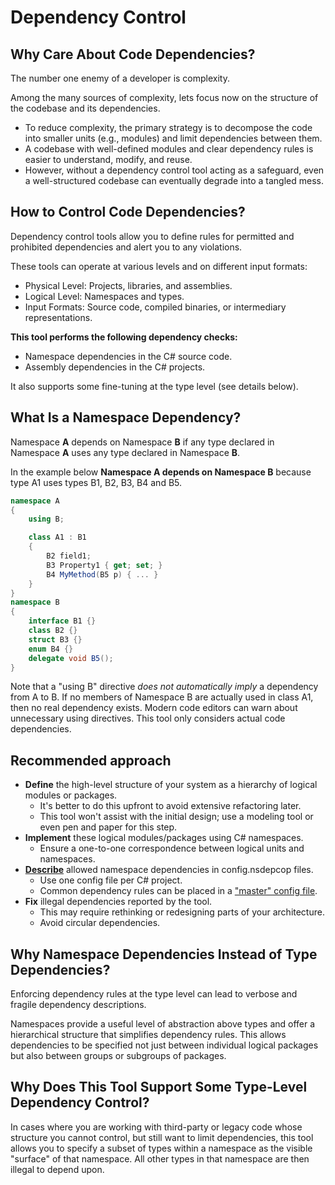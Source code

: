 # Dependency Control

## Why Care About Code Dependencies?
The number one enemy of a developer is complexity.

Among the many sources of complexity, lets focus now on the structure of the codebase and its dependencies.
* To reduce complexity, the primary strategy is to decompose the code into smaller units (e.g., modules) and limit dependencies between them. 
* A codebase with well-defined modules and clear dependency rules is easier to understand, modify, and reuse. 
* However, without a dependency control tool acting as a safeguard, even a well-structured codebase can eventually degrade into a tangled mess.

## How to Control Code Dependencies?
Dependency control tools allow you to define rules for permitted and prohibited dependencies and alert you to any violations.

These tools can operate at various levels and on different input formats:
* Physical Level: Projects, libraries, and assemblies.
* Logical Level: Namespaces and types.
* Input Formats: Source code, compiled binaries, or intermediary representations.

**This tool performs the following dependency checks:**
* Namespace dependencies in the C# source code.
* Assembly dependencies in the C# projects.

It also supports some fine-tuning at the type level (see details below).

## What Is a Namespace Dependency?
Namespace **A** depends on Namespace **B** if any type declared in Namespace **A** uses any type declared in Namespace **B**.

In the example below **Namespace A depends on Namespace B** because type A1 uses types B1, B2, B3, B4 and B5.
```csharp
namespace A
{
    using B;

    class A1 : B1
    {
        B2 field1;
        B3 Property1 { get; set; }
        B4 MyMethod(B5 p) { ... }
    }
}
namespace B
{
    interface B1 {}
    class B2 {}
    struct B3 {}
    enum B4 {}
    delegate void B5();
}
```

Note that a "using B" directive *does not automatically imply* a dependency from A to B. If no members of Namespace B are actually used in class A1, then no real dependency exists. Modern code editors can warn about unnecessary using directives. This tool only considers actual code dependencies.

## Recommended approach
* **Define** the high-level structure of your system as a hierarchy of logical modules or packages. 
  * It's better to do this upfront to avoid extensive refactoring later. 
  * This tool won't assist with the initial design; use a modeling tool or even pen and paper for this step.
* **Implement** these logical modules/packages using C# namespaces.
  * Ensure a one-to-one correspondence between logical units and namespaces.
* [**Describe**](Help.md#dependency-rules) allowed namespace dependencies in config.nsdepcop files.
  * Use one config file per C# project. 
  * Common dependency rules can be placed in a ["master" config file](Help.md#config-inheritance).
* **Fix** illegal dependencies reported by the tool. 
  * This may require rethinking or redesigning parts of your architecture.
  * Avoid circular dependencies.

## Why Namespace Dependencies Instead of Type Dependencies?
Enforcing dependency rules at the type level can lead to verbose and fragile dependency descriptions.

Namespaces provide a useful level of abstraction above types and offer a hierarchical structure that simplifies dependency rules. This allows dependencies to be specified not just between individual logical packages but also between groups or subgroups of packages.

## Why Does This Tool Support Some Type-Level Dependency Control?
In cases where you are working with third-party or legacy code whose structure you cannot control, but still want to limit dependencies, this tool allows you to specify a subset of types within a namespace as the visible "surface" of that namespace. All other types in that namespace are then illegal to depend upon.
